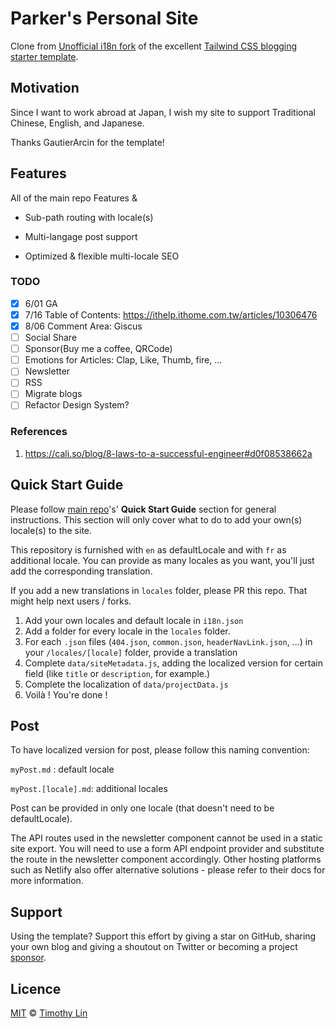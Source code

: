 # Parker's Personal Site

Clone from [Unofficial i18n fork](<(https://github.com/GautierArcin/i18n-tailwind-nextjs-starter-blog)>) of the excellent [Tailwind CSS blogging starter template](https://github.com/timlrx/tailwind-nextjs-starter-blog).

<!-- TODO: PR to the Example List-->

## Motivation

Since I want to work abroad at Japan, I wish my site to support Traditional Chinese, English, and Japanese.

Thanks GautierArcin for the template!

## Features

All of the main repo Features &

- Sub-path routing with locale(s)

- Multi-langage post support

- Optimized & flexible multi-locale SEO

### TODO

- [x] 6/01 GA
- [x] 7/16 Table of Contents: https://ithelp.ithome.com.tw/articles/10306476
- [x] 8/06 Comment Area: Giscus
- [ ] Social Share
- [ ] Sponsor(Buy me a coffee, QRCode)
- [ ] Emotions for Articles: Clap, Like, Thumb, fire, ...
- [ ] Newsletter
- [ ] RSS
- [ ] Migrate blogs
- [ ] Refactor Design System?

### References

1. https://cali.so/blog/8-laws-to-a-successful-engineer#d0f08538662a

## Quick Start Guide

Please follow [main repo](https://github.com/timlrx/tailwind-nextjs-starter-blog)'s' **Quick Start Guide** section for general instructions. This section will only cover what to do to add your own(s) locale(s) to the site.

This repository is furnished with `en` as defaultLocale and with `fr` as additional locale. You can provide as many locales as you want, you'll just add the corresponding translation.

If you add a new translations in `locales` folder, please PR this repo. That might help next users / forks.

1. Add your own locales and default locale in `i18n.json`
2. Add a folder for every locale in the `locales` folder.
3. For each `.json` files (`404.json`, `common.json`, `headerNavLink.json`, ...) in your `/locales/[locale]` folder, provide a translation
4. Complete `data/siteMetadata.js`, adding the localized version for certain field (like `title` or `description`, for example.)
5. Complete the localization of `data/projectData.js`
6. Voilà ! You're done !

## Post

To have localized version for post, please follow this naming convention:

`myPost.md` : default locale

`myPost.[locale].md`: additional locales

Post can be provided in only one locale (that doesn't need to be defaultLocale).

The API routes used in the newsletter component cannot be used in a static site export. You will need to use a form API endpoint provider and substitute the route in the newsletter component accordingly. Other hosting platforms such as Netlify also offer alternative solutions - please refer to their docs for more information.

## Support

Using the template? Support this effort by giving a star on GitHub, sharing your own blog and giving a shoutout on Twitter or becoming a project [sponsor](https://github.com/sponsors/timlrx).

## Licence

[MIT](https://github.com/timlrx/tailwind-nextjs-starter-blog/blob/master/LICENSE) © [Timothy Lin](https://www.timlrx.com)
